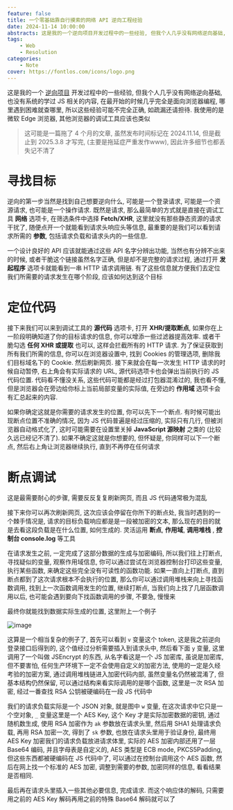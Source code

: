 ```yaml
---
feature: false
title: 一个零基础靠自行摸索的网络 API 逆向工程经验
date: 2024-11-14 10:00:00
abstracts: 这是我的一个逆向项目开发过程中的一些经验, 但我个人几乎没有网络逆向基础, 也没有系统的学过 JS 相关的内容, 在最开始的时候几乎完全是面向浏览器编程, 哪里遇到困难就查哪里, 所以这些经验可能不完全正确, 如疏漏还请担待. 我使用的是微软 Edge 浏览器, 其他浏览器的调试工具应该也类似 这可能是一篇拖了 4 个月的文章, 虽然发布时间标记在 2024.11.14, 但是截止到 2025.3.8 才写完, (主要是拖延症严重发作www), 因此许多细节也都丢失记不清了
tags:
    - Web
    - Resolution
categories:
    - Note
cover: https://fontlos.com/icons/logo.png
---
```


这是我的一个 [逆向项目](https://github.com/fontlos/buaa-api) 开发过程中的一些经验, 但我个人几乎没有网络逆向基础, 也没有系统的学过 JS 相关的内容, 在最开始的时候几乎完全是面向浏览器编程, 哪里遇到困难就查哪里, 所以这些经验可能不完全正确, 如疏漏还请担待. 我使用的是微软 Edge 浏览器, 其他浏览器的调试工具应该也类似

> 这可能是一篇拖了 4 个月的文章, 虽然发布时间标记在 2024.11.14, 但是截止到 2025.3.8 才写完, (主要是拖延症严重发作www), 因此许多细节也都丢失记不清了

# 寻找目标

逆向的第一步当然是找到自己想要逆向什么, 可能是一个登录请求, 可能是一个资源请求, 也可能是一个操作请求. 既然是请求, 那么最简单的方式就是直接在调试工具 **网络** 选项卡, 在筛选条件中选择 **Fetch/XHR**, 这里就没有那些静态资源的请求干扰了, 随便点开一个就能看到请求头响应头等信息, 最重要的是我们可以看到请求所需的 **参数**, 包括请求负载和请求头内的一些信息.

一个设计良好的 API 应该就能通过这些 API 名字分辨出功能, 当然也有分辨不出来的时候, 或者干脆这个链接虽然名字正确, 但是却不是完整的请求过程, 通过打开 **发起程序** 选项卡就能看到一串 HTTP 请求调用链. 有了这些信息就方便我们去定位我们所需要的请求发生在哪个阶段, 应该如何达到这个目标

# 定位代码

接下来我们可以来到调试工具的 **源代码** 选项卡, 打开 **XHR/提取断点**, 如果你在上一阶段明确知道了你的目标请求的信息, 你可以增添一些过滤器提高效率. 或者干脆勾选 **任何 XHR 或提取** 也可以, 这样会拦截所有的 HTTP 请求. 为了保证获取到所有我们所需的信息, 你可以在浏览器设置中, 找到 Cookies 的管理选项, 删除我们目标域名下的 Cookie. 然后刷新网页. 接下来就会在每一次发生 HTTP 请求的时候自动暂停, 右上角会有实际请求的 URL, 源代码选项卡也会弹出当前执行的 JS 代码位置. 代码看不懂没关系, 这些代码可能都是经过打包器混淆过的, 我也看不懂, 但是浏览器会在旁边给你标上当前局部变量的实际值, 在旁边的 **作用域** 选项卡会有汇总起来的内容.

如果你确定这就是你需要的请求发生的位置, 你可以先下一个断点. 有时候可能出现断点位置不准确的情况, 因为 JS 代码普遍是经过压缩的, 实际只有几行, 但被浏览器自动格式化了, 这时可能需要在设置里关掉 **JavaScript 源映射** 之类的 (比较久远已经记不清了). 如果不确定这就是你想要的, 但怀疑是, 你同样可以下一个断点, 然后右上角让浏览器继续执行, 直到不再停在任何请求

# 断点调试

这是最需要耐心的步骤, 需要反反复复刷新网页, 而且 JS 代码通常极为混乱

接下来你可以再次刷新网页, 这次应该会停留在你所下的断点处, 我当时遇到的一个棘手情况是, 请求的目标负载响应都是是一段被加密的文本, 那么现在的目的就是去看这段负载是在什么位置, 如何生成的. 灵活运用 **断点**, **作用域**, **调用堆栈** , **控制台 console.log** 等工具

在请求发生之前, 一定完成了这部分数据的生成与加密编码, 所以我们往上打断点, 寻找疑似的变量, 观察作用域信息, 你可以通过尝试在浏览器控制台打印这些变量, 执行某些函数, 来确定这些完全没有可读性的函数功能. 如果一直向上打断点, 直到断点都到了这次请求根本不会执行的位置, 那么你可以通过调用堆栈来向上寻找函数调用, 找到上一次函数调用发生的位置, 继续打断点, 当我们向上找了几层函数调用以后, 也可能会遇到要向下找函数调用的步骤, 不要急, 慢慢来

最终你就能找到数据实际生成的位置, 这里附上一个例子

![image](./post/img/2024-11-14.png)

这算是一个相当复杂的例子了, 首先可以看到 `v` 变量这个 token, 这是我之前逆向登录接口后得到的, 这个值经过分析需要插入到请求头中, 然后看下面 `y` 变量, 这里调用了一个叫做 JSEncrypt 的东西, 从名字看这是一个 JS 加密库, 虽说是加密库, 但不要害怕, 任何生产环境下一定不会使用自定义的加密方法, 使用的一定是久经考验的加密方案, 通过调用堆栈链进入加密代码内部, 虽然变量名仍然被混淆了, 但基本结构仍然保留, 可以通过结构来看实际调用的是哪个函数, 这里是一次 RSA 加密, 经过一番查找 RSA 公钥被硬编码在一段 JS 代码中

我们的请求负载实际是一个 JSON 对象, 就是图中 `w` 变量, 在这次请求中它只是一个空对象, `_` 变量这里是一个 AES  Key, 这个 Key 才是实际加密数据的密钥, 通过随机数生成, 使用 RSA 加密作为 `ak` 参数放在请求头里, 然后用 SHA1 处理请求负载, 再用 RSA 加密一次, 得到了 `sk` 参数, 也放在请求头里用于验证身份, 最终用 AES Key 加密我们的请求负载放进请求体里, 实际的 AES 加密内部还用了一层 Base64 编码, 并且字母表是自定义的, AES 类型是 ECB mode, PKCS5Padding, 但这些东西都被硬编码在 JS 代码中了, 可以通过在控制台调用这个 AES 函数, 然后在网上找一个标准的 AES 加密, 调整到需要的参数, 加密同样的信息, 看看结果是否相同.

最后再在请求头里插入一些其他必要信息, 完成请求. 而这个响应体的解码, 只需要用之前的 AES Key 解码再用之前的特殊 Base64 解码就可以了

